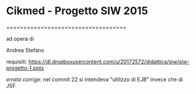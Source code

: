# Cikmed - Progetto SIW 2015
===================================

ad opera di

Andrea 
Stefano


requisiti: https://dl.dropboxusercontent.com/u/20172572/didattica/siw/siw-progetto-1.pptx





*errata corrige*: nel commit 22 si intendeva "utilizzo di EJB" invece che di JSF
